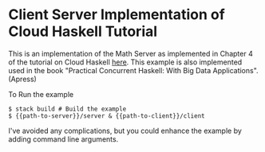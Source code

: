 # Client Server Implementation of Cloud Haskell Tutorial

This is an implementation of the Math Server as implemented in Chapter 4 of the tutorial on Cloud Haskell [here](http://haskell-distributed.github.io/tutorials/4ch.html). This example is also implemented used in the book "Practical Concurrent Haskell: With Big Data Applications". (Apress)

To Run the example 
```
$ stack build # Build the example 
$ {{path-to-server}}/server & {{path-to-client}}/client

```

I've avoided any complications, but you could enhance the example by adding command line arguments. 

